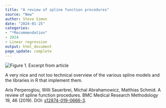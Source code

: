 ```yaml
---
title: "A review of spline function procedures"
source: "New"
author: Steve Simon
date: "2024-01-25"
categories:
- "*Recommendation"
- 2024
- Linear regression
output: html_document
page_update: complete
---
```


![Figure 1. Excerpt from article](http://www.pmean.com/new-images/24/review-of-splines-01.png)

<div class="notes">

A very nice and not too technical overview of the various spline models and the libraries in R that implement them.

Aris Perperoglou, Willi Sauerbrei, Michal Abrahamowicz, Matthias Schmid. A review of spline function procedures. BMC Medical Research Methodology 19, 46 (2019). DOI:  [s12874-019-0666-3][per1].

[per1]: https://doi.org/10.1186/s12874-019-0666-3

</div>
